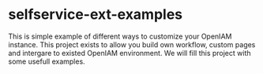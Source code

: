 # selfservice-ext-examples
This is simple example of different ways to customize your OpenIAM instance. This project exists to allow you build own workflow, custom pages and intergare to existed OpenIAM environment. We will fill this project with some usefull examples.
